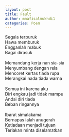 ```yaml
---
layout: post
title: Fault
author: mnafisalmukhdi1
categories: Poem
---
```

Segala terpuruk<br>
Hawa memburuk<br>
Engganlah mabuk<br>
Bagai dirasuk<br>
<br>
Memandang kerja nan sia-sia<br>
Menyumbang dengan rela<br>
Mencoret kertas tiada rupa<br>
Merangkai nada tiada warna<br>
<br>
Semua ini karena aku<br>
Diri engkau jadi tidak mampu<br>
Andai diri tiada<br>
Beban ringannya<br>
<br>
Ibarat simalakama<br>
Bernapas ialah anugerah<br>
Ketiadaan menjadi tujuan<br>
Teriakan minta diselamatkan
